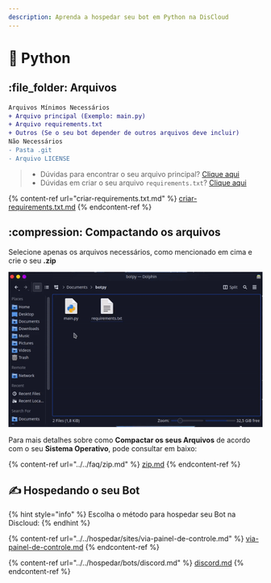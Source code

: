 ```yaml
---
description: Aprenda a hospedar seu bot em Python na DisCloud
---
```


# 🐍 Python

## :file\_folder: Arquivos

```diff
Arquivos Mínimos Necessários
+ Arquivo principal (Exemplo: main.py)
+ Arquivo requirements.txt
+ Outros (Se o seu bot depender de outros arquivos deve incluir)
Não Necessários
- Pasta .git
- Arquivo LICENSE
```

> * Dúvidas para encontrar o seu arquivo principal? [Clique aqui](../../faq/arquivo-principal.md#arquivos-principais-gerais)
> * Dúvidas em criar o seu  arquivo `requirements.txt`? [Clique aqui](criar-requirements.txt.md)

{% content-ref url="criar-requirements.txt.md" %}
[criar-requirements.txt.md](criar-requirements.txt.md)
{% endcontent-ref %}

## :compression: Compactando os arquivos

Selecione apenas os arquivos necessários, como mencionado em cima e crie o seu **.zip**

![](../../../.gitbook/assets/py-zip.gif)

Para mais detalhes sobre como **Compactar os seus Arquivos** de acordo com o seu **Sistema Operativo**, pode consultar em baixo:

{% content-ref url="../../faq/zip.md" %}
[zip.md](../../faq/zip.md)
{% endcontent-ref %}

## ✍ Hospedando o seu Bot

{% hint style="info" %}
Escolha o método para hospedar seu Bot na Discloud:
{% endhint %}

{% content-ref url="../../hospedar/sites/via-painel-de-controle.md" %}
[via-painel-de-controle.md](../../hospedar/sites/via-painel-de-controle.md)
{% endcontent-ref %}

{% content-ref url="../../hospedar/bots/discord.md" %}
[discord.md](../../hospedar/bots/discord.md)
{% endcontent-ref %}
